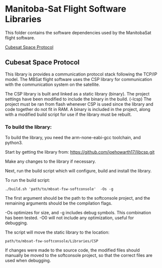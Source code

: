 # Manitoba-Sat Flight Software Libraries

This folder contains the software dependencies used by the ManitobaSat flight software.

[Cubesat Space Protocol](#cubesat-space-protocol])


## Cubesat Space Protocol

This library is provides a communication protocol stack following the TCP/IP model. The MBSat flight software uses the CSP library for communication with the communication system on the satellite.

The CSP library is built and linked as a static library (binary).
The project settings have been modified to include the binary in the build. (-lcsp)
The project must be ran from flash whenever CSP is used since the library and code together do not fit in RAM.
A binary is included in the project, along with a modified build script for use if the library must be rebuilt.

### To build the library:

To build the library, you need the arm-none-eabi-gcc toolchain, and python3.

Start by getting the library from:
https://github.com/joehowarth17/libcsp.git

Make any changes to the library if necessary.

Next, run the build script which will configure, build and install the library.

To run the build script:
```
./build.sh 'path/to/mbsat-fsw-softconsole'  -Os -g
```
The first argument should be the path to the softconsole project, and the remaining arguments
should be the compilation flags.

-Os optimizes for size, and -g includes debug symbols. This combination has been tested.
-O0 will not include any optimization, useful for debugging.

The script will move the static library to the location:
```
path/to/mbsat-fsw-softconsole/Libraries/CSP
```
If changes were made to the source code, the modified files should manually be moved to the softconsole project, so that the correct files are used when debugging.
